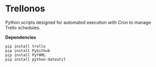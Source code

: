 Trellonos
=========

Python scripts designed for automated execution with Cron to manage Trello schedules.

**Dependencies**

```
pip install trello
pip install PyGithub
pip install PyYAML
pip install python-dateutil
```
